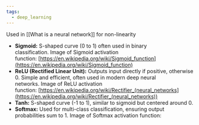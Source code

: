 ```yaml
---
tags:
  - deep_learning
---
```



Used in [[What is a neural network]] for non-linearity

- **Sigmoid:** S-shaped curve (0 to 1) often used in binary classification. Image of Sigmoid activation function: [https://en.wikipedia.org/wiki/Sigmoid_function](https://en.wikipedia.org/wiki/Sigmoid_function)
- **ReLU (Rectified Linear Unit):** Outputs input directly if positive, otherwise 0. Simple and efficient, often used in modern deep neural networks. Image of ReLU activation function: [https://en.wikipedia.org/wiki/Rectifier_(neural_networks](https://en.wikipedia.org/wiki/Rectifier_(neural_networks))
- **Tanh:** S-shaped curve (-1 to 1), similar to sigmoid but centered around 0.
- **Softmax:** Used for multi-class classification, ensuring output probabilities sum to 1. Image of Softmax activation function:

